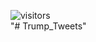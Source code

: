![visitors](https://visitor-badge.glitch.me/badge?page_id=gilzeevi25.Trump_Tweets.issue.1) <br/>
"# Trump_Tweets" 
